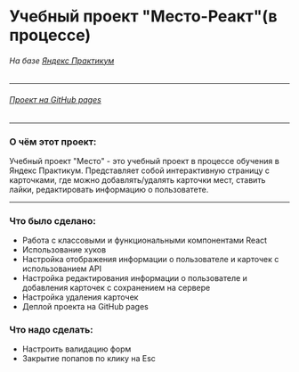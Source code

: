 # **Учебный проект "Место-Реакт"(в процессе)**
###### *На базе [Яндекс Практикум](https://www.praktikum.yandex.ru "Яндекс Практикум")*
___
###### *[Проект на GitHub pages](https://yulianesterova.github.io/mesto-react/ "Mesto-react")*
___
### О чём этот проект:
Учебный проект "Место" - это учебный проект в процессе обучения в Яндекс Практикум. Представляет собой интерактивную страницу с карточками, где можно добавлять/удалять карточки мест, ставить лайки, редактировать информацию о пользоватете.
___
### Что было сделано:
* Работа с классовыми и функциональными компонентами React
* Использование хуков
* Настройка отображения информации о пользователе и карточек с использованием API
* Настройка редактирования информации о пользователе и добавления карточек с сохранением на сервере
* Настройка удаления карточек
* Деплой проекта на GitHub pages

### Что надо сделать:
* Настроить валидацию форм
* Закрытие попапов по клику на Esc